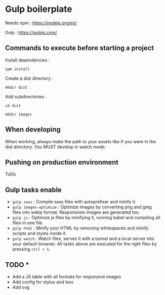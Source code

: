 # Gulp boilerplate
Needs npm : https://nodejs.org/en/

Gulp : https://gulpjs.com/

## Commands to execute before starting a project
Install dependencies :

```npm install```

Create a dist directory :

```mkdir dist```

Add subdirectories :

```cd dist```

```mkdir images```

## When developing

When working, always make the path to your assets like if you were in the dist directory. You MUST develop in watch mode.

## Pushing on production environment

ToDo

## Gulp tasks enable
* ```gulp sass``` : Compile sass files with autoprefixer and minify it.
* ```gulp images-optimize``` : Optimize images by converting png and jpeg files into webp format. Responsives images are generated too.
* ```gulp js``` : Optimize js files by minifying it, running babel and compiling all files in one file.
* ```gulp html``` : Minify your HTML by removing whitespaces and minify scripts and styles inside it.
* ```gulp watch``` : Watch files, serves it with a tunnel and a local server into your default browser. All tasks above are executed for the right files by pressing ```ctrl + S```.

## TODO *
* Add a JS table with all formats for responsive images
* Add config for stylus and less
* Add svg
